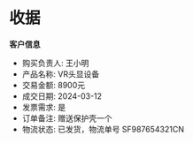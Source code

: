 # 收据

**客户信息**  
- 购买负责人: 王小明  
- 产品名称: VR头显设备  
- 交易金额: 8900元  
- 成交日期: 2024-03-12
- 发票需求: 是
- 订单备注: 赠送保护壳一个
- 物流状态: 已发货，物流单号 SF987654321CN
